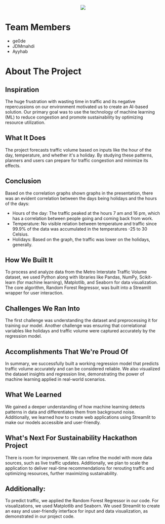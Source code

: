 <p align="center">
  <a href="https://git.io/typing-svg">
    <img src="https://readme-typing-svg.demolab.com?font=Chakra+Petch&size=30&duration=1300&pause=500&color=888888&center=true&vCenter=true&width=630&lines=UBCO+Hackathon+Sustainability+Project"/>
  </a>
</p>

# Team Members
* ge0de
* JDMmahdi
* Ayyhab

# About The Project

## Inspiration
The huge frustration with wasting time in traffic and its negative repercussions on our environment motivated us to create an AI-based solution. Our primary goal was to use the technology of machine learning (ML) to reduce congestion and promote sustainability by optimizing resource utilization.

## What It Does
The project forecasts traffic volume based on inputs like the hour of the day, temperature, and whether it's a holiday. By studying these patterns, planners and users can prepare for traffic congestion and minimize its effects.

## Conclusion
Based on the correlation graphs shown graphs in the presentation, there was an evident correlation between the days being holidays and the hours of the days:
- Hours of the day: The traffic peaked at the hours 7 am and 16 pm, which has a correlation between people going and coming back from work.
- Temperature: No visible relation between temperature and traffic since 99.9% of the data was accumulated in the temperatures -25 to 30 Celsius.
- Holidays: Based on the graph, the traffic was lower on the holidays, generally.

## How We Built It
To process and analyze data from the Metro Interstate Traffic Volume dataset, we used Python along with libraries like Pandas, NumPy, Scikit-learn (for machine learning), Matplotlib, and Seaborn for data visualization. The core algorithm, Random Forest Regressor, was built into a Streamlit wrapper for user interaction.

## Challenges We Ran Into
The first challenge was understanding the dataset and preprocessing it for training our model. Another challenge was ensuring that correlational variables like holidays and traffic volume were captured accurately by the regression model.

## Accomplishments That We're Proud Of
In summary, we successfully built a working regression model that predicts traffic volume accurately and can be considered reliable. We also visualized the dataset insights and regression line, demonstrating the power of machine learning applied in real-world scenarios.

## What We Learned
We gained a deeper understanding of how machine learning detects patterns in data and differentiates them from background noise. Additionally, we learned how to create web applications using Streamlit to make our models accessible and user-friendly.

## What's Next For Sustainability Hackathon Project
There is room for improvement. We can refine the model with more data sources, such as live traffic updates. Additionally, we plan to scale the application to deliver real-time recommendations for rerouting traffic and optimizing resources, further maximizing sustainability.

## Additionally:
To predict traffic, we applied the Random Forest Regressor in our code. For visualizations, we used Matplotlib and Seaborn. We used Streamlit to create an easy and user-friendly interface for input and data visualization, as demonstrated in our project code.

